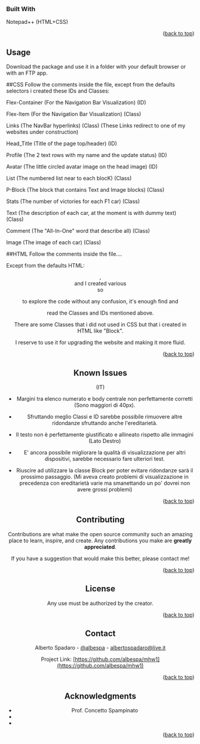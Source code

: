 <!-- Improved compatibility of back to top link: See: https://github.com/othneildrew/Best-README-Template/pull/73 -->
<a name="readme-top"></a>

### Built With

Notepad++ (HTML+CSS)

<p align="right">(<a href="#readme-top">back to top</a>)</p>

<!-- USAGE -->
## Usage

Download the package and use it in a folder with your default browser or with an FTP app.

##CSS
Follow the comments inside the file, except from the defaults selectors i created these IDs and Classes:

Flex-Container (For the Navigation Bar Visualization) (ID)

Flex-Item (For the Navigation Bar Visualization) (Class)

Links (The NavBar hyperlinks) (Class) (These Links redirect to one of my websites under construction)

Head_Title (Title of the page top/header) (ID)

Profile (The 2 text rows with my name and the update status) (ID)

Avatar (The little circled avatar image on the head image) (ID)

List (The numbered list near to each blocK) (Class)

P-Block (The block that contains Text and Image blocks) (Class)

Stats (The number of victories for each F1 car) (Class)

Text (The description of each car, at the moment is with dummy text) (Class)

Comment (The "All-In-One" word that describe all) (Class)

Image (The image of each car) (Class)

##HTML
Follow the comments inside the file....

Except from the defaults HTML:
<header>, <footer> and <body> I created various <div> so

to explore the code without any confusion, it's enough find and 

read the Classes and IDs mentioned above.

There are some Classes that i did not used in CSS but that i created in HTML like "Block". 

I reserve to use it for upgrading the website and making it more fluid.

<p align="right">(<a href="#readme-top">back to top</a>)</p>



<!-- KNOWN ISSUES -->
## Known Issues
(IT)
- Margini tra elenco numerato e body centrale non perfettamente corretti (Sono maggiori di 40px).

- Sfruttando meglio Classi e ID sarebbe possibile rimuovere altre ridondanze sfruttando anche l'ereditarietà.

- Il testo non è perfettamente giustificato e allineato rispetto alle immagini (Lato Destro)

- E' ancora possibile migliorare la qualità di visualizzazione per altri dispositivi, sarebbe necessario fare ulteriori test.

- Riuscire ad utilizzare la classe Block per poter evitare ridondanze sarà il prossimo passaggio.
(Mi aveva creato problemi di visualizzazione in precedenza con ereditarietà varie ma smanettando un po' dovrei non avere grossi problemi)

<p align="right">(<a href="#readme-top">back to top</a>)</p>



<!-- CONTRIBUTING -->
## Contributing

Contributions are what make the open source community such an amazing place to learn, inspire, and create. Any contributions you make are **greatly appreciated**.

If you have a suggestion that would make this better, please contact me!

<p align="right">(<a href="#readme-top">back to top</a>)</p>



<!-- LICENSE -->
## License

Any use must be authorized by the creator.

<p align="right">(<a href="#readme-top">back to top</a>)</p>



<!-- CONTACT -->
## Contact

Alberto Spadaro - [@albespa](https://instagram.com/albespa) - albertospadaro@live.it

Project Link: [https://github.com/albespa/mhw1](https://github.com/albespa/mhw1)

<p align="right">(<a href="#readme-top">back to top</a>)</p>



<!-- ACKNOWLEDGMENTS -->
## Acknowledgments

* Prof. Concetto Spampinato []()
* []()
* []()

<p align="right">(<a href="#readme-top">back to top</a>)</p>
